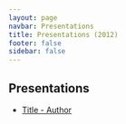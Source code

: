 ```yaml
---
layout: page
navbar: Presentations
title: Presentations (2012)
footer: false
sidebar: false
---
```


## Presentations

* [Title - Author](/files/link.zip)